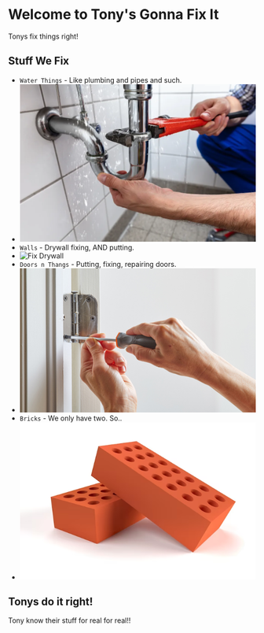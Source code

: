 # Welcome to Tony's Gonna Fix It

Tonys fix things right!

## Stuff We Fix

* `Water Things` - Like plumbing and pipes and such.
* ![Plumbing](images/plumbing.png)
* `Walls` - Drywall fixing, AND putting.
* ![Fix Drywall](images/drywall.png)
* `Doors n Thangs` - Putting, fixing, repairing doors.
* ![Doors](images/doors.png)
* `Bricks` - We only have two. So..
* ![Bricks](images/bricks.png)

## Tonys do it right!

Tony know their stuff for real for real!!
